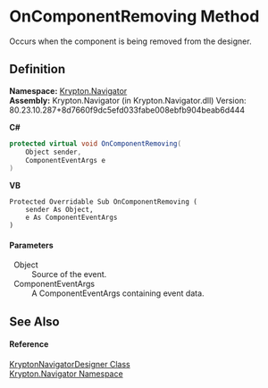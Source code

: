 # OnComponentRemoving Method


Occurs when the component is being removed from the designer.



## Definition
**Namespace:** <a href="a21ac074-d119-3dc6-bd1c-d3a12c0128bc.md">Krypton.Navigator</a>  
**Assembly:** Krypton.Navigator (in Krypton.Navigator.dll) Version: 80.23.10.287+8d7660f9dc5efd033fabe008ebfb904beab6d444

**C#**
``` C#
protected virtual void OnComponentRemoving(
	Object sender,
	ComponentEventArgs e
)
```
**VB**
``` VB
Protected Overridable Sub OnComponentRemoving ( 
	sender As Object,
	e As ComponentEventArgs
)
```



#### Parameters
<dl><dt>  Object</dt><dd>Source of the event.</dd><dt>  ComponentEventArgs</dt><dd>A ComponentEventArgs containing event data.</dd></dl>

## See Also


#### Reference
<a href="b6d360d2-1f72-be86-7025-a1560a1afbb2.md">KryptonNavigatorDesigner Class</a>  
<a href="a21ac074-d119-3dc6-bd1c-d3a12c0128bc.md">Krypton.Navigator Namespace</a>  
